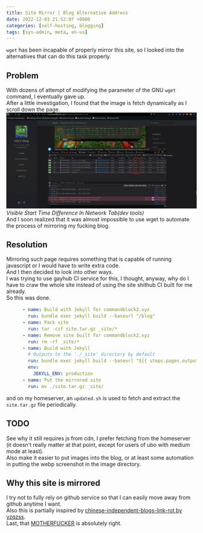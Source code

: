 ```yaml
---
title: Site Mirror | Blog Alternative Address
date: 2022-12-03 21:52:07 +0800
categories: [self-hosting, blogging]
tags: [sys-admin, meta, en-us]
---
```

`wget` has been incapable of properly mirror this site, so I looked into the alternatives that can do this task properly.

## Problem
With dozens of attempt of modifying the parameter of the GNU `wget` command, I eventually gave up.  
After a little investigation, I found that the image is fetch dynamically as I scroll down the page.
![dev](/assets/img/Screenshot_20221204_022800.webp)
_Visible Start Time Difference In Network Tab(dev tools)_  
And I soon realized that it was almost impossible to use wget to automate the process of mirroring my fucking blog.  
## Resolution
Mirroring such page requires something that is capable of running javascript or I would have to write extra code.  
And I then decided to look into other ways.  
I was trying to use gayhub CI service for this, I thought, anyway, why do I have to craw the whole site instead of using the site shithub CI built for me already.  
So this was done.  
```yml
      - name: Build with Jekyll for commandblock2.xyz
        run: bundle exec jekyll build --baseurl "/blog"
      - name: Pack site
        run: tar -czf site.tar.gz _site/*
      - name: Remove site built for commandblock2.xyz
        run: rm -rf _site/*
      - name: Build with Jekyll
        # Outputs to the './_site' directory by default
        run: bundle exec jekyll build --baseurl "${{ steps.pages.outputs.base_path }}"
        env:
          JEKYLL_ENV: production
      - name: Put the mirrored site
        run: mv ./site.tar.gz _site/
```

and on my homeserver, an `updated.sh` is used to fetch and extract the `site.tar.gz` file periodically.

## TODO
See why it still requires js from cdn, I prefer fetching from the homeserver (it doesn't really matter at that point, except for users of ubo with medium mode at least).  
Also make it easier to put images into the blog, or at least some automation in putting the webp screenshot in the image directory.
## Why this site is mirrored
I try not to fully rely on github service so that I can easily move away from github anytime I want.  
Also this is partially inspired by [chinese-independent-blogs-link-rot by yzqzss](https://blog.othing.xyz/archives/chinese-independent-blogs-link-rot-2022.html).  
Last, that [MOTHERFUCKER](https://motherfuckingwebsite.com/) is absolutely right.
